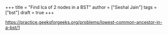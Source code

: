 +++
title = "Find lca of 2 nodes in a BST"
author = ["Seshal Jain"]
tags = ["bst"]
draft = true
+++

<https://practice.geeksforgeeks.org/problems/lowest-common-ancestor-in-a-bst/1>
